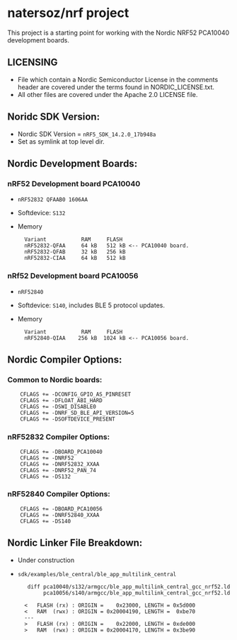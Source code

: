 natersoz/nrf project
====================

This project is a starting point for working with the Nordic NRF52
PCA10040 development boards.

LICENSING
---------
+ File which contain a Nordic Semiconductor License in the comments header
  are covered under the terms found in NORDIC_LICENSE.txt.
+ All other files are covered under the Apache 2.0 LICENSE file.

Noridc SDK Version:
-------------------
+ Nordic SDK Version = `nRF5_SDK_14.2.0_17b948a`
+ Set as symlink at top level dir.

Nordic Development Boards:
--------------------------
### nRF52 Development board PCA10040
+ `nRF52832 QFAAB0 1606AA`
+ Softdevice: `S132`
+ Memory

		Variant           RAM     FLASH
		nRF52832-QFAA     64 kB   512 kB <-- PCA10040 board.
		nRF52832-QFAB     32 kB   256 kB
		nRF52832-CIAA     64 kB   512 kB

### nRf52 Development board PCA10056
+ `nRF52840`
+ Softdevice: `S140`, includes BLE 5 protocol updates.
+ Memory

		Variant           RAM     FLASH
		nRF52840-QIAA    256 kB  1024 kB <-- PCA10056 board.

Nordic Compiler Options:
------------------------
### Common to Nordic boards:
		CFLAGS += -DCONFIG_GPIO_AS_PINRESET
		CFLAGS += -DFLOAT_ABI_HARD
		CFLAGS += -DSWI_DISABLE0
		CFLAGS += -DNRF_SD_BLE_API_VERSION=5
		CFLAGS += -DSOFTDEVICE_PRESENT

### nRF52832 Compiler Options:
		CFLAGS += -DBOARD_PCA10040
		CFLAGS += -DNRF52
		CFLAGS += -DNRF52832_XXAA
		CFLAGS += -DNRF52_PAN_74
		CFLAGS += -DS132

### nRF52840 Compiler Options:
		CFLAGS += -DBOARD_PCA10056
		CFLAGS += -DNRF52840_XXAA
		CFLAGS += -DS140

Nordic Linker File Breakdown:
-----------------------------
+ Under construction

+ `sdk/examples/ble_central/ble_app_multilink_central`

		 diff pca10040/s132/armgcc/ble_app_multilink_central_gcc_nrf52.ld
			  pca10056/s140/armgcc/ble_app_multilink_central_gcc_nrf52.ld

		<   FLASH (rx) : ORIGIN =    0x23000, LENGTH = 0x5d000
		<   RAM  (rwx) : ORIGIN = 0x20004190, LENGTH =  0xbe70
		---
		>   FLASH (rx) : ORIGIN =    0x22000, LENGTH = 0xde000
		>   RAM  (rwx) : ORIGIN = 0x20004170, LENGTH = 0x3be90


